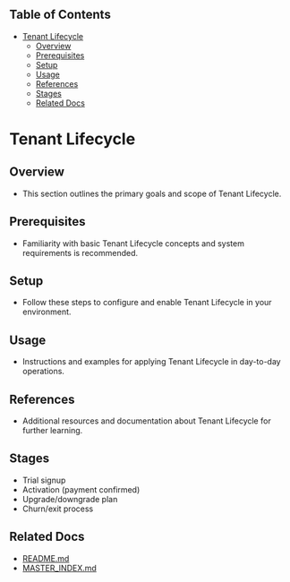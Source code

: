 <!-- START doctoc generated TOC please keep comment here to allow auto update -->
<!-- DON'T EDIT THIS SECTION, INSTEAD RE-RUN doctoc TO UPDATE -->
## Table of Contents

- [Tenant Lifecycle](#tenant-lifecycle)
  - [Overview](#overview)
  - [Prerequisites](#prerequisites)
  - [Setup](#setup)
  - [Usage](#usage)
  - [References](#references)
  - [Stages](#stages)
  - [Related Docs](#related-docs)

<!-- END doctoc generated TOC please keep comment here to allow auto update -->

# Tenant Lifecycle

## Overview
- This section outlines the primary goals and scope of Tenant Lifecycle.

## Prerequisites
- Familiarity with basic Tenant Lifecycle concepts and system requirements is recommended.

## Setup
- Follow these steps to configure and enable Tenant Lifecycle in your environment.

## Usage
- Instructions and examples for applying Tenant Lifecycle in day-to-day operations.

## References
- Additional resources and documentation about Tenant Lifecycle for further learning.


## Stages
- Trial signup
- Activation (payment confirmed)
- Upgrade/downgrade plan
- Churn/exit process

## Related Docs
- [README.md](README.md)
- [MASTER_INDEX.md](MASTER_INDEX.md)


